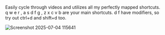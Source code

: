 Easily cycle through videos and utilizes all my perfectly mapped shortcuts.
q w e r , a s d f g , z x c v b are your main shortcuts. d f have modifiers, so try out ctrl+d and shift+d too.

![Screenshot 2025-07-04 115641](https://github.com/user-attachments/assets/07fc67da-8e1d-4623-9879-4fc1a0ced63a)
